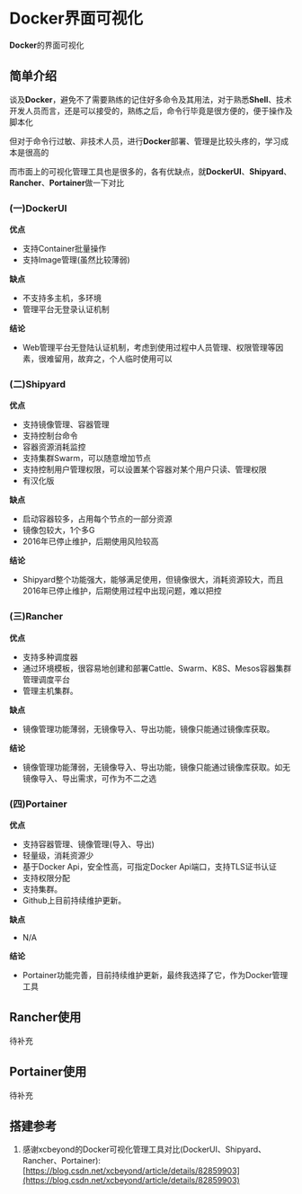 # Docker界面可视化

**Docker**的界面可视化

## 简单介绍

谈及**Docker**，避免不了需要熟练的记住好多命令及其用法，对于熟悉**Shell**、技术开发人员而言，还是可以接受的，熟练之后，命令行毕竟是很方便的，便于操作及脚本化

但对于命令行过敏、非技术人员，进行**Docker**部署、管理是比较头疼的，学习成本是很高的

而市面上的可视化管理工具也是很多的，各有优缺点，就**DockerUI**、**Shipyard**、**Rancher**、**Portainer**做一下对比

### (一)DockerUI

**优点**

* 支持Container批量操作
* 支持Image管理(虽然比较薄弱)

**缺点**

* 不支持多主机，多环境
* 管理平台无登录认证机制

**结论**

* Web管理平台无登陆认证机制，考虑到使用过程中人员管理、权限管理等因素，很难留用，故弃之，个人临时使用可以

### (二)Shipyard

**优点**

* 支持镜像管理、容器管理
* 支持控制台命令
* 容器资源消耗监控
* 支持集群Swarm，可以随意增加节点
* 支持控制用户管理权限，可以设置某个容器对某个用户只读、管理权限
* 有汉化版

**缺点**

* 启动容器较多，占用每个节点的一部分资源
* 镜像包较大，1个多G
* 2016年已停止维护，后期使用风险较高

**结论**

* Shipyard整个功能强大，能够满足使用，但镜像很大，消耗资源较大，而且2016年已停止维护，后期使用过程中出现问题，难以把控

### (三)Rancher

**优点**

* 支持多种调度器
* 通过环境模板，很容易地创建和部署Cattle、Swarm、K8S、Mesos容器集群管理调度平台
* 管理主机集群。

**缺点**

* 镜像管理功能薄弱，无镜像导入、导出功能，镜像只能通过镜像库获取。

**结论**

* 镜像管理功能薄弱，无镜像导入、导出功能，镜像只能通过镜像库获取。如无镜像导入、导出需求，可作为不二之选

### (四)Portainer

**优点**

* 支持容器管理、镜像管理(导入、导出)
* 轻量级，消耗资源少
* 基于Docker Api，安全性高，可指定Docker Api端口，支持TLS证书认证
* 支持权限分配
* 支持集群。
* Github上目前持续维护更新。

**缺点**

* N/A

**结论**

* Portainer功能完善，目前持续维护更新，最终我选择了它，作为Docker管理工具

## Rancher使用

待补充

## Portainer使用

待补充

## 搭建参考

1. 感谢xcbeyond的Docker可视化管理工具对比(DockerUI、Shipyard、Rancher、Portainer): [https://blog.csdn.net/xcbeyond/article/details/82859903](https://blog.csdn.net/xcbeyond/article/details/82859903)


